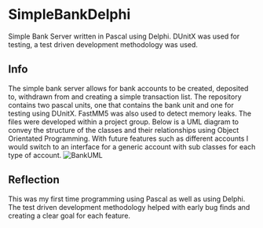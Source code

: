 # SimpleBankDelphi
Simple Bank Server written in Pascal using Delphi. DUnitX was used for testing, a test driven development methodology was used.

## Info
The simple bank server allows for bank accounts to be created, deposited to, withdrawn from and creating a simple transaction list.
The repository contains two pascal units, one that contains the bank unit and one for testing using DUnitX.
FastMM5 was also used to detect memory leaks. The files were developed within a project group.
Below is a UML diagram to convey the structure of the classes and their relationships using Object Orientated Programming.
With future features such as different accounts I would switch to an interface for a generic account with sub classes for each type of account.
![BankUML](https://github.com/user-attachments/assets/737464f1-1f4c-4864-95c9-899ca787f11c)

## Reflection
This was my first time programming using Pascal as well as using Delphi.
The test driven development methodology helped with early bug finds and creating a clear goal for each feature. 

